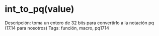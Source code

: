 # int_to_pq(value)

Descripción: toma un entero de 32 bits para convertirlo a la notación pq (17.14 para nosotros) 
Tags: función, macro, pq1714